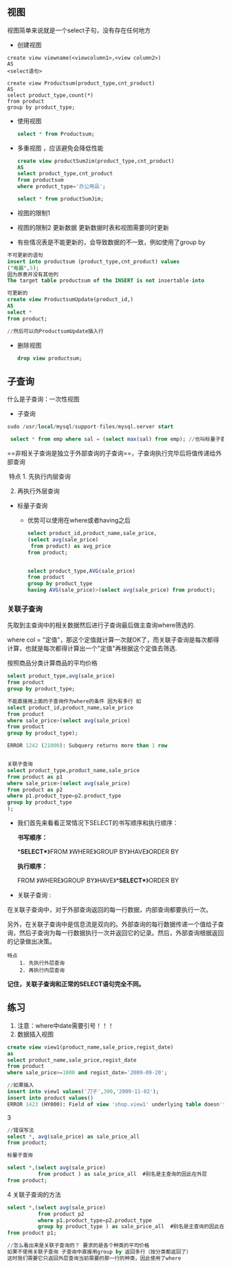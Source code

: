 ## 视图

视图简单来说就是一个select子句，没有存在任何地方



- 创建视图

```mysql
create view viewname(<viewcolumn1>,<view column2>)
AS 
<select语句>

create view Productsum(product_type,cnt_product)
AS
select product_type,count(*)
from product
group by product_type;
```

- 使用视图

  ```sql
  select * from Productsum;
  ```



- 多重视图 ，应该避免会降低性能

  ```sql
  create view productSumJim(product_type,cnt_product)
  AS
  select product_type,cnt_product
  from productsum
  where product_type='办公用品';
  
  select * from productSumJim;
  ```

- 视图的限制1
-  视图的限制2 更新数据 更新数据时表和视图需要同时更新
  - 有些情况表是不能更新的，会导致数据的不一致，例如使用了group by

```sql
不可更新的语句
insert into productsum (product_type,cnt_product) values
("电器",5);
因为原表并没有其他列
The target table productsum of the INSERT is not insertable-into

可更新的
create view ProductsumUpdate(product_id,)
AS
select *
from product;

//然后可以向ProductsumUpdate插入行
```





- 删除视图

  ```sql
  drop view productsum;
  ```





## 子查询



什么是子查询：一次性视图



- 子查询

```sql
sudo /usr/local/mysql/support-files/mysql.server start

 select * from emp where sal = (select max(sal) from emp); //也叫标量子查询
```

==非相关子查询是独立于外部查询的子查询==，子查询执行完毕后将值传递给外部查询

​    特点
        1. 先执行内层查询

2. 再执行外层查询

   

- 标量子查询
  - 优势可以使用在where或者having之后

    ```sql
    select product_id,product_name,sale_price,
    (select avg(sale_price) 
     from product) as avg_price 
    from product;
    
    
    select product_type,AVG(sale_price)
    from product
    group by product_type
    having AVG(sale_price)>(select avg(sale_price) from product);
    ```

    

### 关联子查询

先取到主查询中的相关数据然后进行子查询最后做主查询where筛选的.

where col = "定值"，那这个定值就计算一次就OK了，而关联子查询是每次都得计算，也就是每次都得计算出一个"定值"再根据这个定值去筛选.

按照商品分类计算商品的平均价格

```sql
select product_type,avg(sale_price)
from product
group by product_type;

不能直接用上面的子查询作为where的条件 因为有多行 如
select product_id,product_name,sale_price
from product
where sale_price>(select avg(sale_price)
from product
group by product_type);

ERROR 1242 (21000): Subquery returns more than 1 row


关联子查询
select product_type,product_name,sale_price
from product as p1
where sale_price>(select avg(sale_price)
from product as p2
where p1.product_type=p2.product_type
group by product_type
);

```

- 我们首先来看看正常情况下SELECT的书写顺序和执行顺序：

  **书写顺序：**

  ***SELECT\***》FROM 》WHERE》GROUP BY》HAVE》ORDER BY

  **执行顺序：**

  FROM 》WHERE》GROUP BY》HAVE》***SELECT\***》ORDER BY

- 关联子查询 : 

在关联子查询中，对于外部查询返回的每一行数据，内部查询都要执行一次。

另外，在关联子查询中是信息流是双向的。外部查询的每行数据传递一个值给子查询，然后子查询为每一行数据执行一次并返回它的记录。然后，外部查询根据返回的记录做出决策。



    特点
        1. 先执行外层查询
        2. 再执行内层查询

**记住，关联子查询和正常的SELECT语句完全不同。**







## 练习

1. 注意：where中date需要引号！！！
2. 数据插入视图

```sql
create view view1(product_name,sale_price,regist_date)
as
select product_name,sale_price,regist_date
from product
where sale_price>=1000 and regist_date='2009-09-20';

//如果插入
insert into view1 values('刀子',300,'2009-11-02');
insert into product values()
ERROR 1423 (HY000): Field of view 'shop.view1' underlying table doesn't have a default value
```



3 

```sql
//错误写法
select *, avg(sale_price) as sale_price_all
from product;

标量子查询 

select *,(select avg(sale_price)
          from product ) as sale_price_all  #别名是主查询的因此在外层
from product;
```



4 关联子查询的方法

```sql
select *,(select avg(sale_price)
          from product p2
          where p1.product_type=p2.product_type
          group by product_type ) as sale_price_all  #别名是主查询的因此在外层
from product p1;

//怎么看出来是关联子查询的？ 要求的是各个种类的平均价格
如果不使用关联子查询 子查询中直接用group by 返回多行（按分类都返回了）
这时我们需要它只返回外层查询当前需要的那一行的种类，因此使用了where
```

